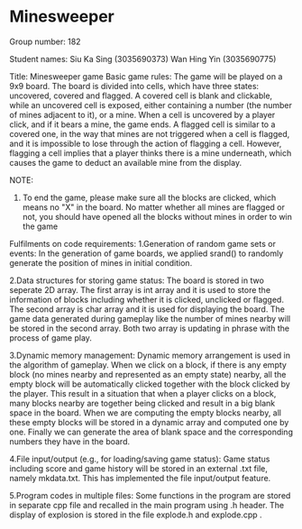 # Minesweeper
Group number: 182

Student names:
Siu Ka Sing (3035690373)
Wan Hing Yin (3035690775)

Title: Minesweeper game
Basic game rules: The game will be played on a 9x9 board. The board is divided into cells, which have three states: uncovered, covered and flagged. A covered cell is blank and clickable, while an uncovered cell is exposed, either containing a number (the number of mines adjacent to it), or a mine. When a cell is uncovered by a player click, and if it bears a mine, the game ends. A flagged cell is similar to a covered one, in the way that mines are not triggered when a cell is flagged, and it is impossible to lose through the action of flagging a cell. However, flagging a cell implies that a player thinks there is a mine underneath, which causes the game to deduct an available mine from the display.

NOTE:
1. To end the game, please make sure all the blocks are clicked, which means no "X" in the board. No matter whether all mines are flagged or not, you should have opened all the blocks without mines in order to win the game

Fulfilments on code requirements:
1.Generation of random game sets or events:
In the generation of game boards, we applied srand() to randomly generate the position of mines in initial condition.

2.Data structures for storing game status:
The board is stored in two seperate 2D array. The first array is int array and it is used to store the information of blocks including whether it is clicked, unclicked or flagged. The second array is char array and it is used for displaying the board. The game data generated during gameplay like the number of mines nearby will be stored in the second array. Both two array is updating in phrase with the process of game play. 

3.Dynamic memory management:
Dynamic memory arrangement is used in the algorithm of gameplay. When we click on a block, if there is any empty block (no mines nearby and represented as an empty state) nearby, all the empty block will be automatically clicked together with the block clicked by the player. This result in a situation that when a player clicks on a block, many blocks nearby are together being clicked and result in a big blank space in the board. When we are computing the empty blocks nearby, all these empty blocks will be stored in a dynamic array and computed one by one. Finally we can generate the area of blank space and the corresponding numbers they have in the board.

4.File input/output (e.g., for loading/saving game status):
Game status including score and game history will be stored in an external .txt file, namely mkdata.txt. This has implemented the file input/output feature.

5.Program codes in multiple files:
Some functions in the program are stored in separate cpp file and recalled in the main program using .h header.
The display of explosion is stored in the file explode.h and explode.cpp .
